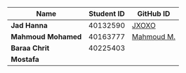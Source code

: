 | Name | Student ID | GitHub ID |
| ---- | -------------------- | --------- |
| **Jad Hanna** | 40132590 | [JXOXO](https://github.com/JXOXO) |
| **Mahmoud Mohamed** | 40163777 | [Mahmoud M.](https://github.com/mavmoud) |
| **Baraa Chrit** | 40225403 |  |
| **Mostafa** |  |  |
